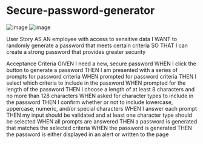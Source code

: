 # Secure-password-generator
![image](https://github.com/Mellie422/Secure-password-generator/assets/127224579/782d138c-3ae2-4a82-9890-0775327e4cd7)
![image](https://github.com/Mellie422/Secure-password-generator/assets/127224579/0c53d4df-c193-4c64-917e-96b424161dff)

User Story
AS AN employee with access to sensitive data
I WANT to randomly generate a password that meets certain criteria
SO THAT I can create a strong password that provides greater security

Acceptance Criteria
GIVEN I need a new, secure password
WHEN I click the button to generate a password
THEN I am presented with a series of prompts for password criteria
WHEN prompted for password criteria
THEN I select which criteria to include in the password
WHEN prompted for the length of the password
THEN I choose a length of at least 8 characters and no more than 128 characters
WHEN asked for character types to include in the password
THEN I confirm whether or not to include lowercase, uppercase, numeric, and/or special characters
WHEN I answer each prompt
THEN my input should be validated and at least one character type should be selected
WHEN all prompts are answered
THEN a password is generated that matches the selected criteria
WHEN the password is generated
THEN the password is either displayed in an alert or written to the page
